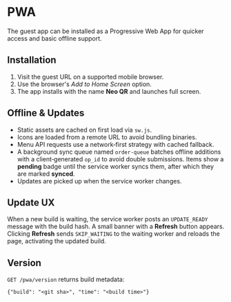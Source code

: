 # PWA

The guest app can be installed as a Progressive Web App for quicker access and
basic offline support.

## Installation

1. Visit the guest URL on a supported mobile browser.
2. Use the browser's *Add to Home Screen* option.
3. The app installs with the name **Neo QR** and launches full screen.

## Offline & Updates

* Static assets are cached on first load via `sw.js`.
* Icons are loaded from a remote URL to avoid bundling binaries.
* Menu API requests use a network‑first strategy with cached fallback.
* A background sync queue named `order-queue` batches offline additions with a
  client‑generated `op_id` to avoid double submissions. Items show a **pending**
  badge until the service worker syncs them, after which they are marked
  **synced**.
* Updates are picked up when the service worker changes.

## Update UX

When a new build is waiting, the service worker posts an `UPDATE_READY` message
with the build hash. A small banner with a **Refresh** button appears. Clicking
**Refresh** sends `SKIP_WAITING` to the waiting worker and reloads the page,
activating the updated build.

## Version

`GET /pwa/version` returns build metadata:

```
{"build": "<git sha>", "time": "<build time>"}
```
